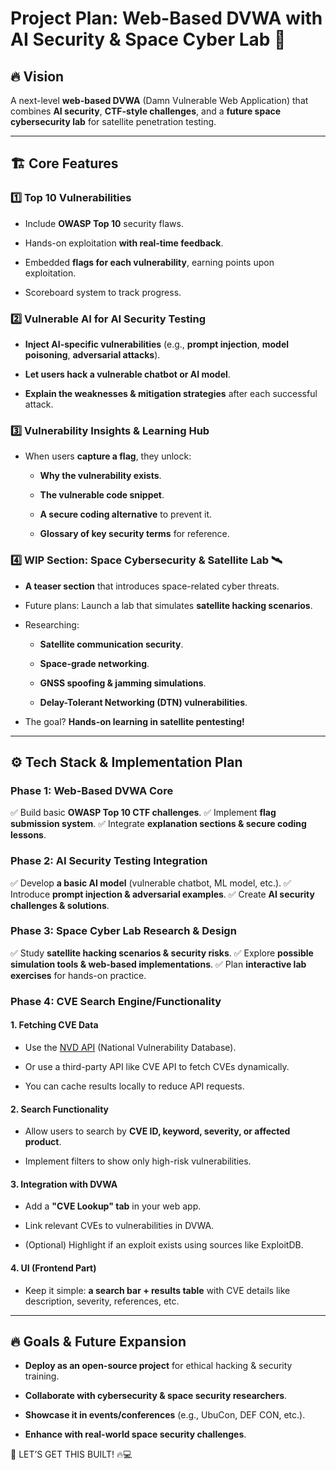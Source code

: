 
# Project Plan: Web-Based DVWA with AI Security & Space Cyber Lab 🚀

## 🔥 Vision

A next-level **web-based DVWA** (Damn Vulnerable Web Application) that combines **AI security**, **CTF-style challenges**, and a **future space cybersecurity lab** for satellite penetration testing.

---

## 🏗️ Core Features

### 1️⃣ **Top 10 Vulnerabilities**

- Include **OWASP Top 10** security flaws.
    
- Hands-on exploitation **with real-time feedback**.
    
- Embedded **flags for each vulnerability**, earning points upon exploitation.
    
- Scoreboard system to track progress.
    

### 2️⃣ **Vulnerable AI for AI Security Testing**

- **Inject AI-specific vulnerabilities** (e.g., **prompt injection**, **model poisoning**, **adversarial attacks**).
    
- **Let users hack a vulnerable chatbot or AI model**.
    
- **Explain the weaknesses & mitigation strategies** after each successful attack.
    

### 3️⃣ **Vulnerability Insights & Learning Hub**

- When users **capture a flag**, they unlock:
    
    - **Why the vulnerability exists**.
        
    - **The vulnerable code snippet**.
        
    - **A secure coding alternative** to prevent it.
        
    - **Glossary of key security terms** for reference.
        

### 4️⃣ **WIP Section: Space Cybersecurity & Satellite Lab** 🛰️

- **A teaser section** that introduces space-related cyber threats.
    
- Future plans: Launch a lab that simulates **satellite hacking scenarios**.
    
- Researching:
    
    - **Satellite communication security**.
        
    - **Space-grade networking**.
        
    - **GNSS spoofing & jamming simulations**.
        
    - **Delay-Tolerant Networking (DTN) vulnerabilities**.
        
- The goal? **Hands-on learning in satellite pentesting!**
    

---

## ⚙️ Tech Stack & Implementation Plan

### **Phase 1: Web-Based DVWA Core**

✅ Build basic **OWASP Top 10 CTF challenges**. ✅ Implement **flag submission system**. ✅ Integrate **explanation sections & secure coding lessons**.

### **Phase 2: AI Security Testing Integration**

✅ Develop **a basic AI model** (vulnerable chatbot, ML model, etc.). ✅ Introduce **prompt injection & adversarial examples**. ✅ Create **AI security challenges & solutions**.

### **Phase 3: Space Cyber Lab Research & Design**

✅ Study **satellite hacking scenarios & security risks**. ✅ Explore **possible simulation tools & web-based implementations**. ✅ Plan **interactive lab exercises** for hands-on practice.

### **Phase 4: CVE Search Engine/Functionality**

#### **1. Fetching CVE Data**

- Use the [NVD API](https://nvd.nist.gov/developers) (National Vulnerability Database).
    
- Or use a third-party API like CVE API to fetch CVEs dynamically.
    
- You can cache results locally to reduce API requests.
    

#### **2. Search Functionality**

- Allow users to search by **CVE ID, keyword, severity, or affected product**.
    
- Implement filters to show only high-risk vulnerabilities.
    

#### **3. Integration with DVWA**

- Add a **"CVE Lookup" tab** in your web app.
    
- Link relevant CVEs to vulnerabilities in DVWA.
    
- (Optional) Highlight if an exploit exists using sources like ExploitDB.
    

#### **4. UI (Frontend Part)**

- Keep it simple: **a search bar + results table** with CVE details like description, severity, references, etc.
    

---

## 🔥 Goals & Future Expansion

- **Deploy as an open-source project** for ethical hacking & security training.
    
- **Collaborate with cybersecurity & space security researchers**.
    
- **Showcase it in events/conferences** (e.g., UbuCon, DEF CON, etc.).
    
- **Enhance with real-world space security challenges**.



🚀 LET’S GET THIS BUILT! 🔥💻